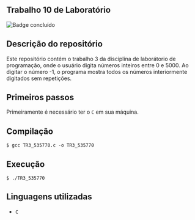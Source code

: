 ## Trabalho 10 de Laboratório
![Badge concluído](http://img.shields.io/static/v1?label=STATUS&message=CONCLUÍDO&color=GREEN&style=for-the-badge)

## Descrição do repositório
Este repositório contém o trabalho 3 da disciplina de laborátorio de programação, onde o usuário digita números inteiros entre 0 e 5000. Ao digitar o número -1, o programa mostra todos os números interiormente digitados sem repetições.

## Primeiros passos
Primeiramente é necessário ter o `C` em sua máquina.

## Compilação
```
$ gcc TR3_535770.c -o TR3_535770
```

## Execução
```
$ ./TR3_535770
```

## Linguagens utilizadas
- `C`